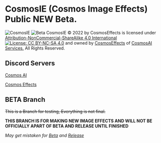 # CosmosIE (Cosmos Image Effects) Public NEW Beta.
![CosmosIE](https://media.discordapp.net/attachments/1058436364296781914/1058437313300009100/CosmosImageEffectLOGO.png)
![Beta](https://media.discordapp.net/attachments/1059870151719268422/1063782003750735882/BetaNEW.png)
CosmosIE © 2022 by CosmosEffects is licensed under [Attribution-NonCommercial-ShareAlike 4.0 International](https://github.com/ToxicedIsOnTheLand/CosmosIE/blob/main/LICENSE) [![License: CC BY-NC-SA 4.0](https://licensebuttons.net/l/by-nc-sa/4.0/80x15.png)](https://creativecommons.org/licenses/by-nc-sa/4.0/) and owned by [CosmosEffects](https://cosmosai.net/ie/) of [CosmosAI Services.](https://cosmosai.net/cube/) All Rights Reserved.
## Discord Servers
[Cosmos AI](https://cosmosai.net/ie/discord)

[Cosmos Effects](https://cosmosai.net/cube/discord)
## BETA Branch
~~This is a Branch for testing, Everything is not final.~~

**THIS BRANCH IS FOR MAKING NEW IMAGE EFFECTS AND WILL NOT BE OFFICIALLY APART OF BETA AND RELEASE UNTIL FINISHED**

*May get mistaken for [Beta](https://github.com/ToxicedIsOnTheLand/CosmosIE/tree/beta) and [Release](https://github.com/ToxicedIsOnTheLand/CosmosIE/tree/release)*
